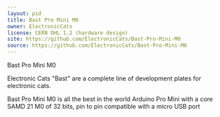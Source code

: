 ```yaml
---
layout: pid
title: Bast Pro Mini M0
owner: ElectronicCats
license: CERN OHL 1.2 (hardware design)
site: https://github.com/ElectronicCats/Bast-Pro-Mini-M0
source: https://github.com/ElectronicCats/Bast-Pro-Mini-M0
---
```

Bast Pro Mini M0

Electronic Cats "Bast" are a complete line of development plates for electronic cats.

Bast Pro Mini M0 is all the best in the world Arduino Pro Mini with a core SAMD 21 M0 of 32 bits, pin to pin compatible with a micro USB port
